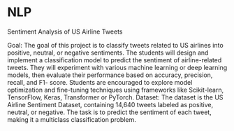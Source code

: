 # NLP


Sentiment Analysis of US Airline Tweets 
 
Goal: The goal of this project is to classify tweets related to US airlines into positive, neutral, or 
negative sentiments. The students will design and implement a classification model to predict the 
sentiment of airline-related tweets. They will experiment with various machine learning or deep 
learning models, then evaluate their performance based on accuracy, precision, recall, and F1-
score. Students are encouraged to explore model optimization and fine-tuning techniques using 
frameworks like Scikit-learn, TensorFlow, Keras, Transformer or PyTorch. 
Dataset: The dataset is the US Airline Sentiment Dataset, containing 14,640 tweets labeled as 
positive, neutral, or negative. The task is to predict the sentiment of each tweet, making it a 
multiclass classification problem.
